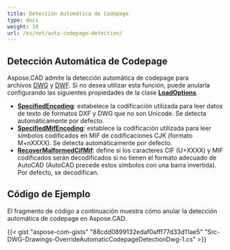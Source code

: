 ```yaml
---
title: Detección Automática de Codepage
type: docs
weight: 10
url: /es/net/auto-codepage-detection/
---
```


## **Detección Automática de Codepage**

Aspose.CAD admite la detección automática de codepage para archivos [DWG](https://docs.fileformat.com/cad/dwg/) y [DWF](https://docs.fileformat.com/cad/dwf/). Si no desea utilizar esta función, puede anularla configurando las siguientes propiedades de la clase [**LoadOptions**](https://reference.aspose.com/cad/net/aspose.cad/loadoptions).

- [**SpecifiedEncoding**](https://reference.aspose.com/cad/net/aspose.cad/loadoptions/properties/specifiedencoding): estabelece la codificación utilizada para leer datos de texto de formatos DXF y DWG que no son Unicode. Se detecta automáticamente por defecto.
- [**SpecifiedMifEncoding**](https://reference.aspose.com/cad/net/aspose.cad/loadoptions/properties/specifiedmifencoding): establece la codificación utilizada para leer símbolos codificados en MIF de codificaciones CJK (formato M+nXXXX). Se detecta automáticamente por defecto.
- [**RecoverMalformedCifMif**](https://reference.aspose.com/cad/net/aspose.cad/loadoptions/properties/recovermalformedcifmif): define si los caracteres CIF (U+XXXX) y MIF codificados serán decodificados si no tienen el formato adecuado de AutoCAD (AutoCAD precede estos símbolos con una barra invertida). Por defecto, se decodifican.

## Código de Ejemplo

El fragmento de código a continuación muestra cómo anular la detección automática de codepage en Aspose.CAD.

{{< gist "aspose-com-gists" "88cdd0899132edaf0afff77d33d11ae5" "Src-DWG-Drawings-OverrideAutomaticCodepageDetectionDwg-1.cs" >}}
